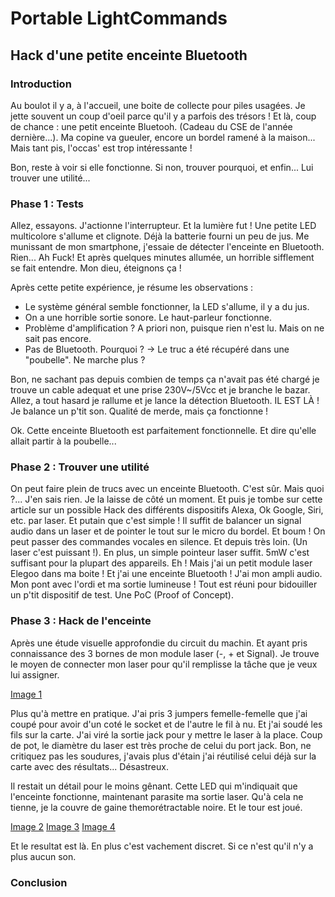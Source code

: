 # Portable LightCommands
## Hack d'une petite enceinte Bluetooth

### Introduction

Au boulot il y a, à l'accueil, une boite de collecte pour piles usagées. Je jette souvent un coup d'oeil parce qu'il y a parfois des trésors !
Et là, coup de chance : une petit enceinte Bluetooh. (Cadeau du CSE de l'année dernière...).
Ma copine va gueuler, encore un bordel ramené à la maison... Mais tant pis, l'occas' est trop intéressante !

Bon, reste à voir si elle fonctionne. Si non, trouver pourquoi, et enfin... Lui trouver une utilité...

### Phase 1 : Tests

Allez, essayons. J'actionne l'interrupteur. Et la lumière fut ! Une petite LED multicolore s'allume et clignote. Déjà la batterie fourni un peu de jus.
Me munissant de mon smartphone, j'essaie de détecter l'enceinte en Bluetooth. Rien... Ah Fuck! 
Et après quelques minutes allumée, un horrible sifflement se fait entendre. Mon dieu, éteignons ça !

Après cette petite expérience, je résume les observations :
  - Le système général semble fonctionner, la LED s'allume, il y a du jus.
  - On a une horrible sortie sonore. Le haut-parleur fonctionne. 
  - Problème d'amplification ? A priori non, puisque rien n'est lu. Mais on ne sait pas encore.
  - Pas de Bluetooth. Pourquoi ? -> Le truc a été récupéré dans une "poubelle". Ne marche plus ?

Bon, ne sachant pas depuis combien de temps ça n'avait pas été chargé je trouve un cable adequat et une prise 230V~/5Vcc et je branche le bazar.
Allez, a tout hasard je rallume et je lance la détection Bluetooth. IL EST LÀ !
Je balance un p'tit son. Qualité de merde, mais ça fonctionne !

Ok. Cette enceinte Bluetooth est parfaitement fonctionnelle. Et dire qu'elle allait partir à la poubelle...

### Phase 2 : Trouver une utilité

On peut faire plein de trucs avec un enceinte Bluetooth. C'est sûr. Mais quoi ?...
J'en sais rien. Je la laisse de côté un moment. Et puis je tombe sur cette article sur un possible Hack des différents dispositifs Alexa, Ok Google, Siri, etc.
par laser. Et putain que c'est simple ! Il suffit de balancer un signal audio dans un laser et de pointer le tout sur le micro du bordel. Et boum ! On peut passer
des commandes vocales en silence. Et depuis très loin. (Un laser c'est puissant !). En plus, un simple pointeur laser suffit. 5mW c'est suffisant pour la plupart des
appareils.
Eh ! Mais j'ai un petit module laser Elegoo dans ma boite ! Et j'ai une enceinte Bluetooth ! J'ai mon ampli audio. Mon pont avec l'ordi et ma sortie lumineuse !
Tout est réuni pour bidouiller un p'tit dispositif de test. Une PoC (Proof of Concept).

### Phase 3 : Hack de l'enceinte

Après une étude visuelle approfondie du circuit du machin. Et ayant pris connaissance des 3 bornes de mon module laser (-, + et Signal).
Je trouve le moyen de connecter mon laser pour qu'il remplisse la tâche que je veux lui assigner. 

[Image 1](image1)

Plus qu'à mettre en pratique. J'ai pris 3 jumpers femelle-femelle que j'ai coupé pour avoir d'un coté le socket et de l'autre le fil à nu. 
Et j'ai soudé les fils sur la carte. J'ai viré la sortie jack pour y mettre le laser à la place. 
Coup de pot, le diamètre du laser est très proche de celui du port jack.
Bon, ne critiquez pas les soudures, j'avais plus d'étain j'ai réutilisé celui déjà sur la carte avec des résultats... Désastreux. 

Il restait un détail pour le moins gênant. Cette LED qui m'indiquait que l'enceinte fonctionne, maintenant parasite ma sortie laser. Qu'à cela ne tienne,
je la couvre de gaine themorétractable noire. Et le tour est joué.

[Image 2](image2)
[Image 3](image3)
[Image 4](image4)

Et le resultat est là. En plus c'est vachement discret. Si ce n'est qu'il n'y a plus aucun son.

### Conclusion




